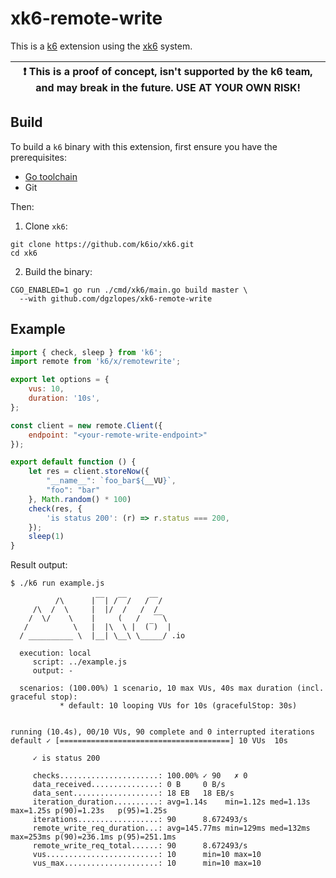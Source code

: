 # xk6-remote-write

This is a [k6](https://github.com/loadimpact/k6) extension using the [xk6](https://github.com/k6io/xk6) system.

| :exclamation: This is a proof of concept, isn't supported by the k6 team, and may break in the future. USE AT YOUR OWN RISK! |
|------|

## Build

To build a `k6` binary with this extension, first ensure you have the prerequisites:

- [Go toolchain](https://go101.org/article/go-toolchain.html)
- Git

Then:

1. Clone `xk6`:
  ```shell
  git clone https://github.com/k6io/xk6.git
  cd xk6
  ```

2. Build the binary:
  ```shell
  CGO_ENABLED=1 go run ./cmd/xk6/main.go build master \
    --with github.com/dgzlopes/xk6-remote-write
  ```

## Example

```javascript
import { check, sleep } from 'k6';
import remote from 'k6/x/remotewrite';

export let options = {
    vus: 10,
    duration: '10s',
};

const client = new remote.Client({
    endpoint: "<your-remote-write-endpoint>"
});

export default function () {
    let res = client.storeNow({
        "__name__": `foo_bar${__VU}`,
        "foo": "bar"
    }, Math.random() * 100)
    check(res, {
        'is status 200': (r) => r.status === 200,
    });
    sleep(1)
}
```

Result output:

```
$ ./k6 run example.js

          /\      |‾‾| /‾‾/   /‾‾/   
     /\  /  \     |  |/  /   /  /    
    /  \/    \    |     (   /   ‾‾\  
   /          \   |  |\  \ |  (‾)  | 
  / __________ \  |__| \__\ \_____/ .io

  execution: local
     script: ../example.js
     output: -

  scenarios: (100.00%) 1 scenario, 10 max VUs, 40s max duration (incl. graceful stop):
           * default: 10 looping VUs for 10s (gracefulStop: 30s)


running (10.4s), 00/10 VUs, 90 complete and 0 interrupted iterations
default ✓ [======================================] 10 VUs  10s

     ✓ is status 200

     checks......................: 100.00% ✓ 90   ✗ 0   
     data_received...............: 0 B     0 B/s
     data_sent...................: 18 EB   18 EB/s
     iteration_duration..........: avg=1.14s    min=1.12s med=1.13s max=1.25s p(90)=1.23s   p(95)=1.25s  
     iterations..................: 90      8.672493/s
     remote_write_req_duration...: avg=145.77ms min=129ms med=132ms max=253ms p(90)=236.1ms p(95)=251.1ms
     remote_write_req_total......: 90      8.672493/s
     vus.........................: 10      min=10 max=10
     vus_max.....................: 10      min=10 max=10
```
